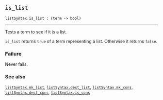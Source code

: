 ## `is_list`

``` hol4
listSyntax.is_list : (term -> bool)
```

------------------------------------------------------------------------

Tests a term to see if it is a list.

`is_list` returns `true` of a term representing a list. Otherwise it
returns `false`.

### Failure

Never fails.

### See also

[`listSyntax.mk_list`](#listSyntax.mk_list),
[`listSyntax.dest_list`](#listSyntax.dest_list),
[`listSyntax.mk_cons`](#listSyntax.mk_cons),
[`listSyntax.dest_cons`](#listSyntax.dest_cons),
[`listSyntax.is_cons`](#listSyntax.is_cons)
